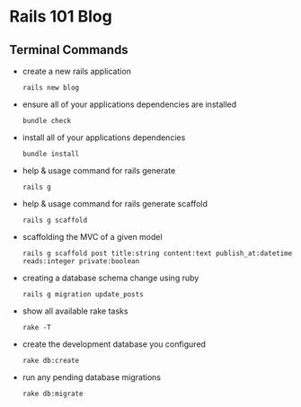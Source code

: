 # Rails 101 Blog

## Terminal Commands

* create a new rails application

  `rails new blog`

* ensure all of your applications dependencies are installed

  `bundle check`
  
* install all of your applications dependencies

  `bundle install`

* help & usage command for rails generate

  `rails g`
  
* help & usage command for rails generate scaffold

  `rails g scaffold`
  
* scaffolding the MVC of a given model

  `rails g scaffold post title:string content:text publish_at:datetime reads:integer private:boolean`
  
* creating a database schema change using ruby

  `rails g migration update_posts`
  
* show all available rake tasks

  `rake -T`
  
* create the development database you configured 

  `rake db:create`
  
* run any pending database migrations

  `rake db:migrate`
